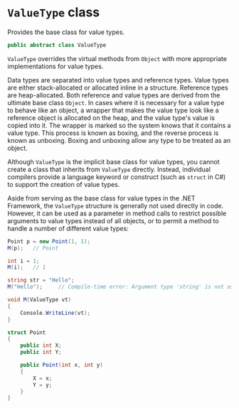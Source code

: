 # `ValueType` class

Provides the base class for value types.

```csharp
public abstract class ValueType
```

`ValueType` overrides the virtual methods from `Object` with more appropriate implementations for value types.

Data types are separated into value types and reference types. Value types are either stack-allocated or allocated inline in a structure. Reference types are heap-allocated. Both reference and value types are derived from the ultimate base class `Object`. In cases where it is necessary for a value type to behave like an object, a wrapper that makes the value type look like a reference object is allocated on the heap, and the value type's value is copied into it. The wrapper is marked so the system knows that it contains a value type. This process is known as boxing, and the reverse process is known as unboxing. Boxing and unboxing allow any type to be treated as an object.

Although `ValueType` is the implicit base class for value types, you cannot create a class that inherits from `ValueType` directly. Instead, individual compilers provide a language keyword or construct (such as `struct` in C#) to support the creation of value types.

Aside from serving as the base class for value types in the .NET Framework, the `ValueType` structure is generally not used directly in code. However, it can be used as a parameter in method calls to restrict possible arguments to value types instead of all objects, or to permit a method to handle a number of different value types:

```csharp
Point p = new Point(1, 1);
M(p);   // Point

int i = 1;
M(i);   // 1

string str = "Hello";
M("Hello");     // Compile-time error: Argument type 'string' is not assignable to parameter type 'System.ValueType'.

void M(ValueType vt)
{
    Console.WriteLine(vt);
}

struct Point
{
    public int X;
    public int Y;

    public Point(int x, int y)
    {
        X = x;
        Y = y;
    }
}
```

